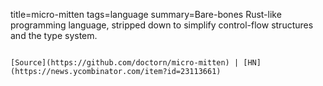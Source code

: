 title=micro-mitten
tags=language
summary=Bare-bones Rust-like programming language, stripped down to simplify control-flow structures and the type system.
~~~~~~

[Source](https://github.com/doctorn/micro-mitten) | [HN](https://news.ycombinator.com/item?id=23113661)

